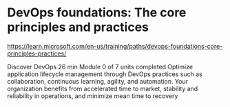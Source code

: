 

# DevOps foundations: The core principles and practices
https://learn.microsoft.com/en-us/training/paths/devops-foundations-core-principles-practices/



Discover DevOps
26 min
Module
0 of 7 units completed
Optimize application lifecycle management through DevOps practices such as collaboration, continuous learning, agility, and automation. Your organization benefits from accelerated time to market, stability and reliability in operations, and minimize mean time to recovery

